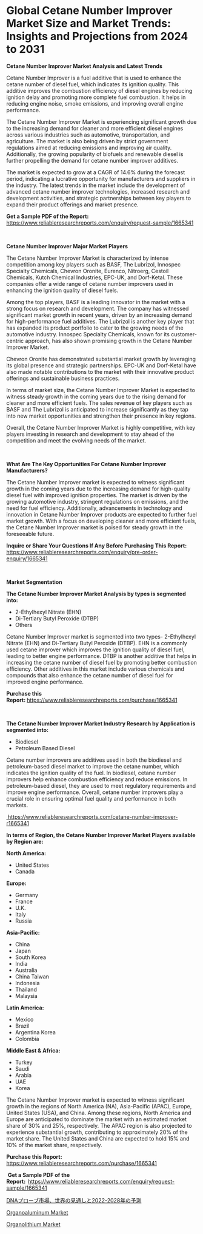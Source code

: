 <p><h1>Global Cetane Number Improver Market Size and Market Trends: Insights and Projections from 2024 to 2031</h1></p><p><strong>Cetane Number Improver Market Analysis and Latest Trends</strong></p>
<p><p>Cetane Number Improver is a fuel additive that is used to enhance the cetane number of diesel fuel, which indicates its ignition quality. This additive improves the combustion efficiency of diesel engines by reducing ignition delay and promoting more complete fuel combustion. It helps in reducing engine noise, smoke emissions, and improving overall engine performance.</p><p>The Cetane Number Improver Market is experiencing significant growth due to the increasing demand for cleaner and more efficient diesel engines across various industries such as automotive, transportation, and agriculture. The market is also being driven by strict government regulations aimed at reducing emissions and improving air quality. Additionally, the growing popularity of biofuels and renewable diesel is further propelling the demand for cetane number improver additives.</p><p>The market is expected to grow at a CAGR of 14.6% during the forecast period, indicating a lucrative opportunity for manufacturers and suppliers in the industry. The latest trends in the market include the development of advanced cetane number improver technologies, increased research and development activities, and strategic partnerships between key players to expand their product offerings and market presence.</p></p>
<p><strong>Get a Sample PDF of the Report:&nbsp;</strong> <a href="https://www.reliableresearchreports.com/enquiry/request-sample/1665341">https://www.reliableresearchreports.com/enquiry/request-sample/1665341</a></p>
<p>&nbsp;</p>
<p><strong>Cetane Number Improver Major Market Players</strong></p>
<p><p>The Cetane Number Improver Market is characterized by intense competition among key players such as BASF, The Lubrizol, Innospec Specialty Chemicals, Chevron Oronite, Eurenco, Nitroerg, Cestoil Chemicals, Kutch Chemical Industries, EPC-UK, and Dorf-Ketal. These companies offer a wide range of cetane number improvers used in enhancing the ignition quality of diesel fuels.</p><p>Among the top players, BASF is a leading innovator in the market with a strong focus on research and development. The company has witnessed significant market growth in recent years, driven by an increasing demand for high-performance fuel additives. The Lubrizol is another key player that has expanded its product portfolio to cater to the growing needs of the automotive industry. Innospec Specialty Chemicals, known for its customer-centric approach, has also shown promising growth in the Cetane Number Improver Market.</p><p>Chevron Oronite has demonstrated substantial market growth by leveraging its global presence and strategic partnerships. EPC-UK and Dorf-Ketal have also made notable contributions to the market with their innovative product offerings and sustainable business practices.</p><p>In terms of market size, the Cetane Number Improver Market is expected to witness steady growth in the coming years due to the rising demand for cleaner and more efficient fuels. The sales revenue of key players such as BASF and The Lubrizol is anticipated to increase significantly as they tap into new market opportunities and strengthen their presence in key regions.</p><p>Overall, the Cetane Number Improver Market is highly competitive, with key players investing in research and development to stay ahead of the competition and meet the evolving needs of the market.</p></p>
<p>&nbsp;</p>
<p><strong>What Are The Key Opportunities For Cetane Number Improver Manufacturers?</strong></p>
<p><p>The Cetane Number Improver market is expected to witness significant growth in the coming years due to the increasing demand for high-quality diesel fuel with improved ignition properties. The market is driven by the growing automotive industry, stringent regulations on emissions, and the need for fuel efficiency. Additionally, advancements in technology and innovation in Cetane Number Improver products are expected to further fuel market growth. With a focus on developing cleaner and more efficient fuels, the Cetane Number Improver market is poised for steady growth in the foreseeable future.</p></p>
<p><strong>Inquire or Share Your Questions If Any Before Purchasing This Report:</strong> <a href="https://www.reliableresearchreports.com/enquiry/pre-order-enquiry/1665341">https://www.reliableresearchreports.com/enquiry/pre-order-enquiry/1665341</a></p>
<p>&nbsp;</p>
<p><strong>Market Segmentation</strong></p>
<p><strong>The Cetane Number Improver Market Analysis by types is segmented into:</strong></p>
<p><ul><li>2-Ethylhexyl Nitrate (EHN)</li><li>Di-Tertiary Butyl Peroxide (DTBP)</li><li>Others</li></ul></p>
<p><p>Cetane Number Improver market is segmented into two types- 2-Ethylhexyl Nitrate (EHN) and Di-Tertiary Butyl Peroxide (DTBP). EHN is a commonly used cetane improver which improves the ignition quality of diesel fuel, leading to better engine performance. DTBP is another additive that helps in increasing the cetane number of diesel fuel by promoting better combustion efficiency. Other additives in this market include various chemicals and compounds that also enhance the cetane number of diesel fuel for improved engine performance.</p></p>
<p><strong>Purchase this Report:&nbsp;</strong><a href="https://www.reliableresearchreports.com/purchase/1665341">https://www.reliableresearchreports.com/purchase/1665341</a></p>
<p>&nbsp;</p>
<p><strong>The Cetane Number Improver Market Industry Research by Application is segmented into:</strong></p>
<p><ul><li>Biodiesel</li><li>Petroleum Based Diesel</li></ul></p>
<p><p>Cetane number improvers are additives used in both the biodiesel and petroleum-based diesel market to improve the cetane number, which indicates the ignition quality of the fuel. In biodiesel, cetane number improvers help enhance combustion efficiency and reduce emissions. In petroleum-based diesel, they are used to meet regulatory requirements and improve engine performance. Overall, cetane number improvers play a crucial role in ensuring optimal fuel quality and performance in both markets.</p></p>
<p><a href="https://www.reliableresearchreports.com/cetane-number-improver-r1665341">&nbsp;https://www.reliableresearchreports.com/cetane-number-improver-r1665341</a></p>
<p><strong>In terms of Region, the Cetane Number Improver Market Players available by Region are:</strong></p>
<p>
    <p> <strong> North America: </strong>
        <ul>
            <li>United States</li>
            <li>Canada</li>
        </ul>
        </p> 
    <p> <strong> Europe: </strong>
        <ul>
            <li>Germany</li>
            <li>France</li>
            <li>U.K.</li>
            <li>Italy</li>
            <li>Russia</li>
        </ul>
        </p> 
    <p> <strong> Asia-Pacific: </strong>
        <ul>
            <li>China</li>
            <li>Japan</li>
            <li>South Korea</li>
            <li>India</li>
            <li>Australia</li>
            <li>China Taiwan</li>
            <li>Indonesia</li>
            <li>Thailand</li>
            <li>Malaysia</li>
        </ul>
        </p> 
    <p> <strong> Latin America: </strong>
        <ul>
            <li>Mexico</li>
            <li>Brazil</li>
            <li>Argentina Korea</li>
            <li>Colombia</li>
        </ul>
        </p> 
    <p> <strong> Middle East & Africa: </strong>
        <ul>
            <li>Turkey</li>
            <li>Saudi</li>
            <li>Arabia</li>
            <li>UAE</li>
            <li>Korea</li>
        </ul>
    </p>
    </p>
<p><p>The Cetane Number Improver market is expected to witness significant growth in the regions of North America (NA), Asia-Pacific (APAC), Europe, United States (USA), and China. Among these regions, North America and Europe are anticipated to dominate the market with an estimated market share of 30% and 25%, respectively. The APAC region is also projected to experience substantial growth, contributing to approximately 20% of the market share. The United States and China are expected to hold 15% and 10% of the market share, respectively.</p></p>
<p><strong>Purchase this Report: </strong><a href="https://www.reliableresearchreports.com/purchase/1665341">https://www.reliableresearchreports.com/purchase/1665341</a></p>
<p>&nbsp;<strong>Get a Sample PDF of the Report:&nbsp;&nbsp;</strong><a href="https://www.reliableresearchreports.com/enquiry/request-sample/1665341">https://www.reliableresearchreports.com/enquiry/request-sample/1665341</a></p>
<p><strong></strong></p>
<p><p><a href="https://github.com/TerrellConn/Market-Research-Report-List-1/blob/main/6610384130620.md">DNAプローブ市場、世界の見通しと2022-2028年の予測</a></p><p><a href="https://github.com/theanastasiyah/Market-Research-Report-List-1/blob/main/organoaluminum-market.md">Organoaluminum Market</a></p><p><a href="https://github.com/lukmanduiky01/Market-Research-Report-List-1/blob/main/organolithium-market.md">Organolithium Market</a></p></p>